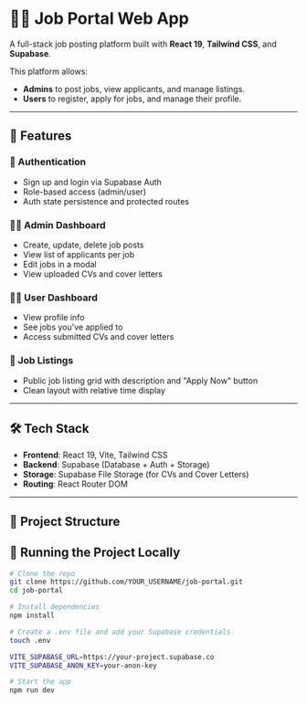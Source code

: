 # 🧑‍💼 Job Portal Web App

A full-stack job posting platform built with **React 19**, **Tailwind CSS**, and **Supabase**.

This platform allows:
- **Admins** to post jobs, view applicants, and manage listings.
- **Users** to register, apply for jobs, and manage their profile.

---

## 🚀 Features

### 👥 Authentication
- Sign up and login via Supabase Auth
- Role-based access (admin/user)
- Auth state persistence and protected routes

### 🧑‍💼 Admin Dashboard
- Create, update, delete job posts
- View list of applicants per job
- Edit jobs in a modal
- View uploaded CVs and cover letters

### 🙋‍♂️ User Dashboard
- View profile info
- See jobs you've applied to
- Access submitted CVs and cover letters

### 📃 Job Listings
- Public job listing grid with description and "Apply Now" button
- Clean layout with relative time display

---

## 🛠 Tech Stack

- **Frontend**: React 19, Vite, Tailwind CSS
- **Backend**: Supabase (Database + Auth + Storage)
- **Storage**: Supabase File Storage (for CVs and Cover Letters)
- **Routing**: React Router DOM

---

## 📂 Project Structure

## 🧪 Running the Project Locally

```bash
# Clone the repo
git clone https://github.com/YOUR_USERNAME/job-portal.git
cd job-portal

# Install dependencies
npm install

# Create a .env file and add your Supabase credentials
touch .env

VITE_SUPABASE_URL=https://your-project.supabase.co
VITE_SUPABASE_ANON_KEY=your-anon-key

# Start the app
npm run dev